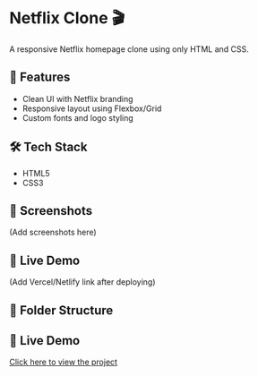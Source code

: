 # Netflix Clone 🎬

A responsive Netflix homepage clone using only HTML and CSS.

## 🚀 Features
- Clean UI with Netflix branding
- Responsive layout using Flexbox/Grid
- Custom fonts and logo styling

## 🛠️ Tech Stack
- HTML5
- CSS3

## 📸 Screenshots
(Add screenshots here)

## 🔗 Live Demo
(Add Vercel/Netlify link after deploying)

## 📁 Folder Structure


## 🔗 Live Demo  
[Click here to view the project](https://netflix-clone-gamma-teal.vercel.app/)
